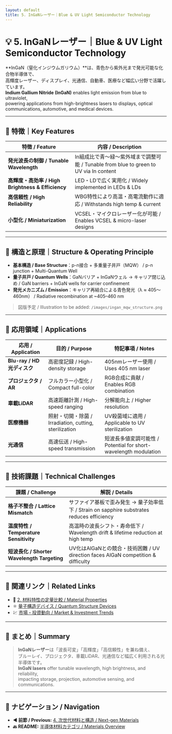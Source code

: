 ```yaml
---
layout: default
title: 5. InGaNレーザー｜Blue & UV Light Semiconductor Technology
---
```


# 💡 5. InGaNレーザー｜Blue & UV Light Semiconductor Technology

**InGaN（窒化インジウムガリウム）**は、青色から紫外光まで発光可能な化合物半導体で、  
高輝度レーザー、ディスプレイ、光通信、自動車、医療など幅広い分野で活躍しています。  
**Indium Gallium Nitride (InGaN)** enables light emission from blue to ultraviolet,  
powering applications from high-brightness lasers to displays, optical communications, automotive, and medical devices.

---

## 🌈 特徴｜Key Features

| **特徴 / Feature** | **内容 / Description** |
|--------------------|------------------------|
| **発光波長の制御 / Tunable Wavelength** | In組成比で青〜緑〜紫外域まで調整可能 / Tunable from blue to green to UV via In content |
| **高輝度・高効率 / High Brightness & Efficiency** | LED・LDで広く実用化 / Widely implemented in LEDs & LDs |
| **高信頼性 / High Reliability** | WBG特性により高温・高電流動作に適応 / Withstands high temp & current |
| **小型化 / Miniaturization** | VCSEL・マイクロレーザー化が可能 / Enables VCSEL & micro-laser designs |

---

## 📐 構造と原理｜Structure & Operating Principle

- **基本構造 / Base Structure**：p-n接合 + 多重量子井戸（MQW） / p-n junction + Multi-Quantum Well  
- **量子井戸 / Quantum Wells**：GaNバリア + InGaNウェル → キャリア閉じ込め / GaN barriers + InGaN wells for carrier confinement  
- **発光メカニズム / Emission**：キャリア再結合による青色発光（λ ≈ 405〜460nm） / Radiative recombination at ~405–460 nm  

> 図版予定 / Illustration to be added: `/images/ingan_mqw_structure.png`

---

## 🔧 応用領域｜Applications

| **応用 / Application** | **目的 / Purpose** | **特記事項 / Notes** |
|------------------------|--------------------|----------------------|
| **Blu-ray / HD光ディスク** | 高密度記録 / High-density storage | 405nmレーザー使用 / Uses 405 nm laser |
| **プロジェクタ / AR** | フルカラー小型化 / Compact full-color | RGB合成に貢献 / Enables RGB combination |
| **車載LiDAR** | 高速距離計測 / High-speed ranging | 分解能向上 / Higher resolution |
| **医療機器** | 照射・切開・除菌 / Irradiation, cutting, sterilization | UV殺菌域に適用 / Applicable to UV sterilization |
| **光通信** | 高速伝送 / High-speed transmission | 短波長多値変調可能性 / Potential for short-wavelength modulation |

---

## 🔬 技術課題｜Technical Challenges

| **課題 / Challenge** | **解説 / Details** |
|----------------------|--------------------|
| **格子不整合 / Lattice Mismatch** | サファイア基板で歪み発生 → 量子効率低下 / Strain on sapphire substrates reduces efficiency |
| **温度特性 / Temperature Sensitivity** | 高温時の波長シフト・寿命低下 / Wavelength drift & lifetime reduction at high temp |
| **短波長化 / Shorter Wavelength Targeting** | UV化はAlGaNとの競合・技術困難 / UV direction faces AlGaN competition & difficulty |

---

## 📎 関連リンク｜Related Links

- 📘 [2. 材料特性の定量比較 / Material Properties](./2_material_properties.md)  
- ⚛️ [量子構造デバイス / Quantum Structure Devices](../quantum-semiconductor/)  
- 💹 [市場・投資動向 / Market & Investment Trends](../investment/)

---

## 🧩 まとめ｜Summary

> **InGaNレーザー**は「波長可変」「高輝度」「高信頼性」を兼ね備え、  
> ブルーレイ、プロジェクタ、車載LiDAR、光通信など幅広く利用される光半導体です。  
> **InGaN lasers** offer tunable wavelength, high brightness, and reliability,  
> impacting storage, projection, automotive sensing, and communications.

---

## 🔄 ナビゲーション / Navigation
- **◀ 前節 / Previous:** [4. 次世代材料と構造 / Next-gen Materials](./4_future_trends.md)  
- **🔙 README:** [半導体材料カテゴリ / Materials Overview](./README.md)

